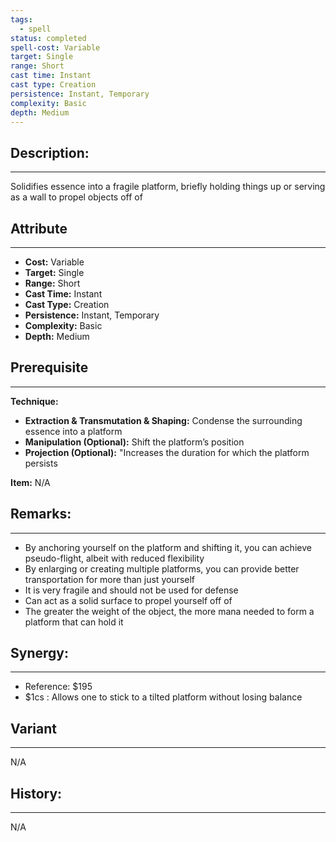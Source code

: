 ```yaml
---
tags:
  - spell
status: completed
spell-cost: Variable
target: Single
range: Short
cast time: Instant
cast type: Creation
persistence: Instant, Temporary
complexity: Basic
depth: Medium
---
```

## Description:  
---  
Solidifies essence into a fragile platform, briefly holding things up or serving as a wall to propel objects off of  
  
## Attribute  
___  
- __Cost:__ Variable  
- __Target:__ Single  
- __Range:__ Short  
- __Cast Time:__ Instant  
- __Cast Type:__ Creation  
- __Persistence:__ Instant, Temporary  
- __Complexity:__ Basic  
- __Depth:__ Medium  
  
## Prerequisite  
___  
  
__Technique:__  
  
- __Extraction & Transmutation & Shaping:__ Condense the surrounding essence into a platform  
- __Manipulation (Optional):__ Shift the platform’s position  
- __Projection (Optional):__ "Increases the duration for which the platform persists  
  
__Item:__ N/A  
  
## Remarks:  
___  
- By anchoring yourself on the platform and shifting it, you can achieve pseudo-flight, albeit with reduced flexibility  
- By enlarging or creating multiple platforms, you can provide better transportation for more than just yourself  
- It is very fragile and should not be used for defense  
- Can act as a solid surface to propel yourself off of  
- The greater the weight of the object, the more mana needed to form a platform that can hold it  
  
## Synergy:  
___  
- Reference: $195  
- $1cs : Allows one to stick to a tilted platform without losing balance  
  
## Variant  
___  
N/A  
  
## History:  
___  
N/A